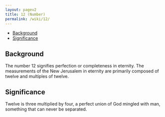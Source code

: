 ```yaml
---
layout: pagev2
title: 12 (Number)
permalink: /wiki/12/
---
```

- [Background](#background)
- [Significance](#significance)

## Background

The number 12 signifies perfection or completeness in eternity. The measurements of the New Jerusalem in eternity are primarily composed of twelve and multiples of twelve.

## Significance

Twelve is three multiplied by four, a perfect union of God mingled with man, something that can never be separated.